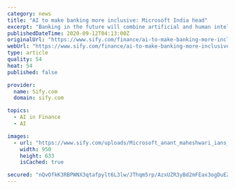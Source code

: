 ```yaml
---
category: news
title: "AI to make banking more inclusive: Microsoft India head"
excerpt: "Banking in the future will combine artificial and human intelligence (AI+HI) to be more collaborative, personalised, inclusive, deliver better products and consumer experience, Microsoft India President Anant Maheshwari has said."
publishedDateTime: 2020-09-12T04:13:00Z
originalUrl: "https://www.sify.com/finance/ai-to-make-banking-more-inclusive-microsoft-india-head-news-topnews-ujmekCacjdaaa.html"
webUrl: "https://www.sify.com/finance/ai-to-make-banking-more-inclusive-microsoft-india-head-news-topnews-ujmekCacjdaaa.html"
type: article
quality: 54
heat: 54
published: false

provider:
  name: Sify.com
  domain: sify.com

topics:
  - AI in Finance
  - AI

images:
  - url: "https://www.sify.com/uploads/Microsoft_anant_maheshwari_ians_ujlns5hgggfdb.jpeg"
    width: 950
    height: 633
    isCached: true

secured: "nQvOfkK3RBPWNX3qtafpylt6L3lw/JThqm5rp/AzxUZR3yBd2mFEax3ogDuEZG0Jyh929XbhZJZOPIyOs7kfQ2Wz3Wm2c9XUftbrzW5T5XS3EgAzO6DG2EskS4NHa64OopsOJicsoFGdzEeffm+Yt4D5o2fZcwKmXKYbG/ALqdJHRv0PTFXN4DDElyqrMolVbjCt4pk3R5ZRSLmv4FaVgfWH+hShKj+f+BaScaAAbM0gIG/HzxJ8L7L0fSRnd7M9XYZau8rBL3EtCthj/4JDosp1aiJ5kgL1s5JgzfuSJbgFICRquQQNfFaGf9RN9Y2o+z4NMe5pITs+C2mWuq42/lSX2hykZHr/AT8+zaSOCJw=;n7Cu52nRHgDTijeNubxUFA=="
---
```


